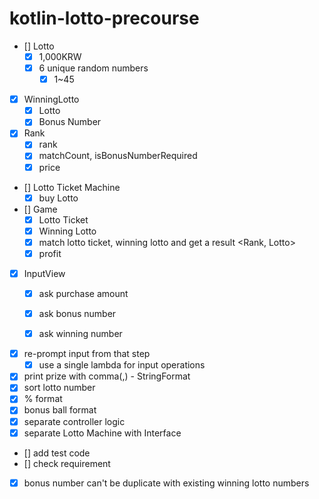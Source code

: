 # kotlin-lotto-precourse

- [] Lotto
    - [x] 1,000KRW 
    - [x] 6 unique random numbers
        - [x] 1~45   
- [x] WinningLotto
    - [x] Lotto
    - [x] Bonus Number
- [x] Rank
    - [x] rank
    - [x] matchCount, isBonusNumberRequired
    - [x] price
- [] Lotto Ticket Machine
  - [x] buy Lotto 
- [] Game
  - [x] Lotto Ticket
  - [x] Winning Lotto
  - [x] match lotto ticket, winning lotto and get a result <Rank, Lotto>
  - [x] profit
- [x] InputView
  - [x] ask purchase amount
  - [x] ask bonus number
  - [x] ask winning number


- [x] re-prompt input from that step
  - [x] use a single lambda for input operations   
- [x] print prize with comma(,) - StringFormat
- [x] sort lotto number
- [x] % format
- [x] bonus ball format
- [x] separate controller logic
- [x] separate Lotto Machine with Interface
- [] add test code
- [] check requirement
- [x] bonus number can't be duplicate with existing winning lotto numbers